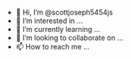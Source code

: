 - 👋 Hi, I’m @scottjoseph5454js
- 👀 I’m interested in ...
- 🌱 I’m currently learning ...
- 💞️ I’m looking to collaborate on ...
- 📫 How to reach me ...

<!---
scottjoseph5454js/scottjoseph5454js is a ✨ special ✨ repository because its `README.md` (this file) appears on your GitHub profile.
You can click the Preview link to take a look at your changes.
--->
